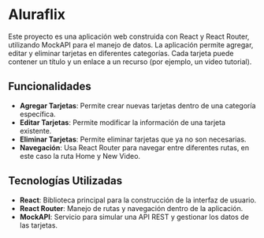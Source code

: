 # Aluraflix

Este proyecto es una aplicación web construida con React y React Router, utilizando MockAPI para el manejo de datos. La aplicación permite agregar, editar y eliminar tarjetas en diferentes categorías. Cada tarjeta puede contener un título y un enlace a un recurso (por ejemplo, un video tutorial).

## Funcionalidades

- **Agregar Tarjetas**: Permite crear nuevas tarjetas dentro de una categoría específica.
- **Editar Tarjetas**: Permite modificar la información de una tarjeta existente.
- **Eliminar Tarjetas**: Permite eliminar tarjetas que ya no son necesarias.
- **Navegación**: Usa React Router para navegar entre diferentes rutas, en este caso la ruta Home y New Video.

## Tecnologías Utilizadas

- **React**: Biblioteca principal para la construcción de la interfaz de usuario.
- **React Router**: Manejo de rutas y navegación dentro de la aplicación.
- **MockAPI**: Servicio para simular una API REST y gestionar los datos de las tarjetas.
